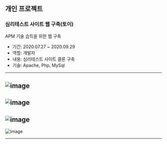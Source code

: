 ## 개인 프로젝트
### 심리테스트 사이트 웹 구축(토이)
APM 기술 습득을 위한 웹 구축
+ 기간: 2020.07.27 ~ 2020.09.29
+ 역할: 개발자
+ 내용: 심리테스트 사이트 클론 구축
+ 기술: Apache, Php, MySql

***
![image](https://user-images.githubusercontent.com/66819973/175295750-efbdb943-c04f-4727-9c98-fd11a6678f72.png)
---
![image](https://user-images.githubusercontent.com/66819973/175295826-e934c1b9-90f8-4a2d-81bf-8a40ee919aa6.png)
---
![image](https://user-images.githubusercontent.com/66819973/175295966-cef00909-2cc8-434b-8006-641e3b5ff0b4.png)
---
![image](https://user-images.githubusercontent.com/66819973/175296019-0d7d1a4c-5a18-42a8-a6f8-14a1965bd7eb.png)
***

